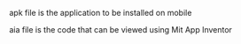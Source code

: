 apk file is the application to be installed on mobile

aia file is the code that can be viewed using Mit App Inventor

